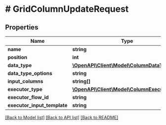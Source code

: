 # # GridColumnUpdateRequest

## Properties

Name | Type | Description | Notes
------------ | ------------- | ------------- | -------------
**name** | **string** |  | [optional]
**position** | **int** |  | [optional]
**data_type** | [**\OpenAPI\Client\Model\ColumnDataType**](ColumnDataType.md) |  | [optional]
**data_type_options** | **string** |  | [optional]
**input_columns** | **string[]** |  | [optional]
**executor_type** | [**\OpenAPI\Client\Model\ColumnExecutorType**](ColumnExecutorType.md) |  | [optional]
**executor_flow_id** | **string** |  | [optional]
**executor_input_template** | **string** |  | [optional]

[[Back to Model list]](../../README.md#models) [[Back to API list]](../../README.md#endpoints) [[Back to README]](../../README.md)
